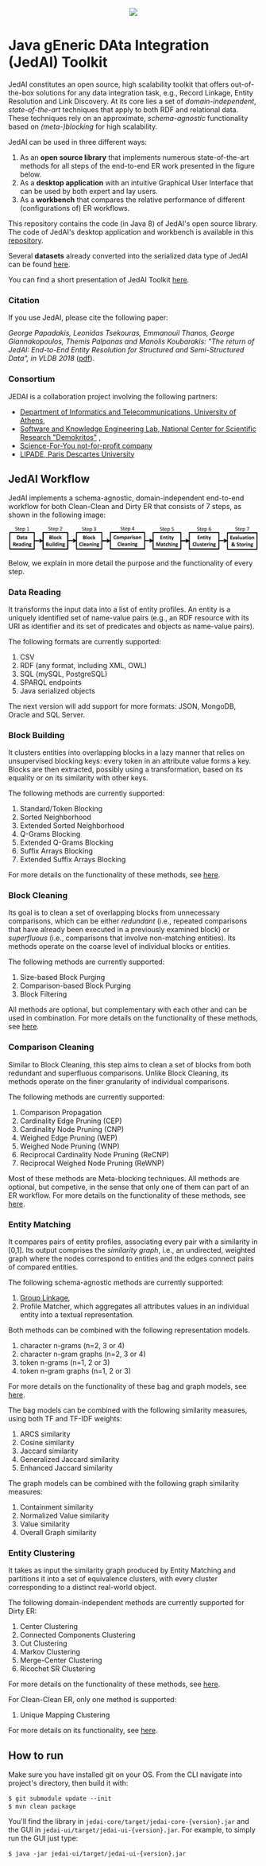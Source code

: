 <p align="center"> 
<img src="https://github.com/scify/JedAIToolkit/blob/mavenizedVersion/documentation/JedAI_logo_small.png">
</p>

# Java gEneric DAta Integration (JedAI) Toolkit
JedAI constitutes an open source, high scalability toolkit that offers out-of-the-box solutions for any data integration task, e.g., Record Linkage, Entity Resolution and Link Discovery. At its core lies a set of *domain-independent*, *state-of-the-art* techniques that apply to both RDF and relational data. These techniques rely on an approximate, *schema-agnostic* functionality based on *(meta-)blocking* for high scalability. 

JedAI can be used in three different ways:

  1) As an **open source library** that implements numerous state-of-the-art methods for all steps of the end-to-end ER work presented in the figure below.
  2) As a **desktop application** with an intuitive Graphical User Interface that can be used by both expert and lay users.
  3) As a **workbench** that compares the relative performance of different (configurations of) ER workflows.
  
This repository contains the code (in Java 8) of JedAI's open source library. The code of JedAI's desktop application and workbench is available in this [repository](https://github.com/scify/jedai-ui). 

Several **datasets** already converted into the serialized data type of JedAI can be found [here](jedai-core/data).

You can find a short presentation of JedAI Toolkit [here](documentation/JedAIpresentation.pptx).

### Citation

If you use JedAI, please cite the following paper:

*George Papadakis, Leonidas Tsekouras, Emmanouil Thanos, George Giannakopoulos, Themis Palpanas and Manolis Koubarakis: "The return of JedAI: End-to-End Entity Resolution for Structured and Semi-Structured Data", in VLDB 2018* ([pdf](http://www.vldb.org/pvldb/vol11/p1950-papadakis.pdf)).

### Consortium

JEDAI is a collaboration project involving the following partners:
* [Department of Informatics and Telecommunications, University of Athens](http://www.di.uoa.gr),
* [Software and Knowledge Engineering Lab, National Center for Scientific Research "Demokritos"](https://www.iit.demokritos.gr/skel) ,
* [Science-For-You not-for-profit company](http://www.scify.gr/site/en) 
* [LIPADE, Paris Descartes University](http://lipade.mi.parisdescartes.fr)

## JedAI Workflow

JedAI implements a schema-agnostic, domain-independent end-to-end workflow for both Clean-Clean and Dirty ER that consists of 7 steps, as shown in the following image:

![Image](documentation/JedaiWorkflow.png)

Below, we explain in more detail the purpose and the functionality of every step.

### Data Reading 
It transforms the input data into a list of entity profiles. An entity is a uniquely identified set of name-value pairs (e.g., an RDF resource with its URI as identifier and its set of predicates and objects as name-value pairs). 

The following formats are currently supported:
 1) CSV 
 2) RDF (any format, including XML, OWL)
 3) SQL (mySQL, PostgreSQL)
 4) SPARQL endpoints
 5) Java serialized objects
 
The next version will add support for more formats: JSON, MongoDB, Oracle and SQL Server.
  
### Block Building 
It clusters entities into overlapping blocks in a lazy manner that relies on unsupervised blocking keys: every token in an attribute value forms a key. Blocks are then extracted, possibly using a transformation, based on its equality or on its similarity with other keys.

The following methods are currently supported:
 1) Standard/Token Blocking
 2) Sorted Neighborhood
 3) Extended Sorted Neighborhood
 4) Q-Grams Blocking
 5) Extended Q-Grams Blocking
 6) Suffix Arrays Blocking
 7) Extended Suffix Arrays Blocking
  
For more details on the functionality of these methods, see [here](http://www.vldb.org/pvldb/vol9/p312-papadakis.pdf).  

### Block Cleaning
Its goal is to clean a set of overlapping blocks from unnecessary comparisons, which can be either *redundant* (i.e., repeated comparisons that have already been executed in a previously examined block) or *superfluous* (i.e., comparisons that involve non-matching entities). Its methods operate on the coarse level of individual blocks or entities.

The following methods are currently supported:
 1) Size-based Block Purging
 2) Comparison-based Block Purging
 3) Block Filtering
 
All methods are optional, but complementary with each other and can be used in combination. For more details on the functionality of these methods, see [here](http://www.vldb.org/pvldb/vol9/p684-papadakis.pdf).  

### Comparison Cleaning
Similar to Block Cleaning, this step aims to clean a set of blocks from both redundant and superfluous comparisons. Unlike Block Cleaning, its methods operate on the finer granularity of individual comparisons. 

The following methods are currently supported:
 1) Comparison Propagation
 2) Cardinality Edge Pruning (CEP)
 3) Cardinality Node Pruning (CNP)
 4) Weighed Edge Pruning (WEP)
 5) Weighed Node Pruning (WNP)
 6) Reciprocal Cardinality Node Pruning (ReCNP)
 7) Reciprocal Weighed Node Pruning (ReWNP)

Most of these methods are Meta-blocking techniques. All methods are optional, but competive, in the sense that only one of them can part of an ER workflow. For more details on the functionality of these methods, see [here](http://www.sciencedirect.com/science/article/pii/S2214579616300168).  

### Entity Matching
It compares pairs of entity profiles, associating every pair with a similarity in [0,1]. Its output comprises the *similarity graph*, i.e., an undirected, weighted graph where the nodes correspond to entities and the edges connect pairs of compared entities. 

The following schema-agnostic methods are currently supported:
1) [Group Linkage](http://pike.psu.edu/publications/icde07.pdf), 
2) Profile Matcher, which aggregates all attributes values in an individual entity into a textual representation.

Both methods can be combined with the following representation models.
 1) character n-grams (n=2, 3 or 4)
 2) character n-gram graphs (n=2, 3 or 4)
 3) token n-grams (n=1, 2 or 3)
 4) token n-gram graphs (n=1, 2 or 3)

For more details on the functionality of these bag and graph models, see [here](https://link.springer.com/article/10.1007%2Fs11280-015-0365-x).

The bag models can be combined with the following similarity measures, using both TF and TF-IDF weights: 
   1) ARCS similarity
   2) Cosine similarity 
   3) Jaccard similarity 
   4) Generalized Jaccard similarity 
   5) Enhanced Jaccard similarity
   
The graph models can be combined with the following graph similarity measures:
   1) Containment similarity 
   2) Normalized Value similarity 
   3) Value similarity 
   4) Overall Graph similarity

### Entity Clustering
It takes as input the similarity graph produced by Entity Matching and partitions it into a set of equivalence clusters, with every cluster corresponding to a distinct real-world object.

The following domain-independent methods are currently supported for Dirty ER:
1) Center Clustering
2) Connected Components Clustering
3) Cut Clustering
4) Markov Clustering
5) Merge-Center Clustering
6) Ricochet SR Clustering

For more details on the functionality of these methods, see [here](http://www.vldb.org/pvldb/2/vldb09-1025.pdf). 

For Clean-Clean ER, only one method is supported:
1) Unique Mapping Clustering

For more details on its functionality, see [here](https://arxiv.org/pdf/1207.4525.pdf).

## How to run
Make sure you have installed git on your OS. From the CLI navigate into project's directory, then build it with:
```
$ git submodule update --init
$ mvn clean package
```
You'll find the library in `jedai-core/target/jedai-core-{version}.jar` and the GUI in `jedai-ui/target/jedai-ui-{version}.jar`. 
For example, to simply run the GUI just type:
```
$ java -jar jedai-ui/target/jedai-ui-{version}.jar
```
